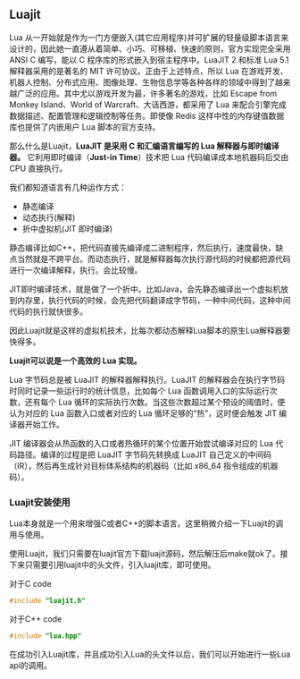 ## Luajit
Lua 从一开始就是作为一门方便嵌入(其它应用程序)并可扩展的轻量级脚本语言来设计的，因此她一直遵从着简单、小巧、可移植、快速的原则，官方实现完全采用 ANSI C 编写，能以 C 程序库的形式嵌入到宿主程序中。LuaJIT 2 和标准 Lua 5.1 解释器采用的是著名的 MIT 许可协议。正由于上述特点，所以 Lua 在游戏开发、机器人控制、分布式应用、图像处理、生物信息学等各种各样的领域中得到了越来越广泛的应用。其中尤以游戏开发为最，许多著名的游戏，比如 Escape from Monkey Island、World of Warcraft、大话西游，都采用了 Lua 来配合引擎完成数据描述、配置管理和逻辑控制等任务。即使像 Redis 这样中性的内存键值数据库也提供了内嵌用户 Lua 脚本的官方支持。

那么什么是Luajit，**LuaJIT 是采用 C 和汇编语言编写的 Lua 解释器与即时编译器。** 它利用即时编译（**Just-in Time**）技术把 Lua 代码编译成本地机器码后交由 CPU 直接执行。

我们都知道语言有几种运作方式：

 - 静态编译
 - 动态执行(解释)
 - 折中虚拟机(JIT 即时编译)

静态编译比如C++，把代码直接先编译成二进制程序，然后执行，速度最快，缺点当然就是不跨平台。而动态执行，就是解释器每次执行源代码的时候都把源代码进行一次编译解释，执行。会比较慢。

JIT即时编译技术，就是做了一个折中。比如Java，会先静态编译出一个虚拟机放到内存里，执行代码的时候，会先把代码翻译成字节码，一种中间代码，这种中间代码的执行就快很多。

因此Luajit就是这样的虚拟机技术，比每次都动态解释Lua脚本的原生Lua解释器要快得多。

**Luajit可以说是一个高效的 Lua 实现。**

Lua 字节码总是被 LuaJIT 的解释器解释执行。LuaJIT 的解释器会在执行字节码时同时记录一些运行时的统计信息，比如每个 Lua 函数调用入口的实际运行次数，还有每个 Lua 循环的实际执行次数。当这些次数超过某个预设的阈值时，便认为对应的 Lua 函数入口或者对应的 Lua 循环足够的“热”，这时便会触发 JIT 编译器开始工作。

JIT 编译器会从热函数的入口或者热循环的某个位置开始尝试编译对应的 Lua 代码路径。编译的过程是把 LuaJIT 字节码先转换成 LuaJIT 自己定义的中间码（IR），然后再生成针对目标体系结构的机器码（比如 x86_64 指令组成的机器码）。

### Luajit安装使用
Lua本身就是一个用来增强C或者C++的脚本语言。这里稍微介绍一下Luajit的调用与使用。

使用Luajit，我们只需要在luajit官方下载luajit源码，然后解压后make就ok了。接下来只需要引用luajit中的头文件，引入luajit库，即可使用。

对于C code

``` c
#include "luajit.h"
```

对于C++ code

``` c++
#include "lua.hpp"
```

在成功引入Luajit库，并且成功引入Lua的头文件以后，我们可以开始进行一些Lua api的调用。